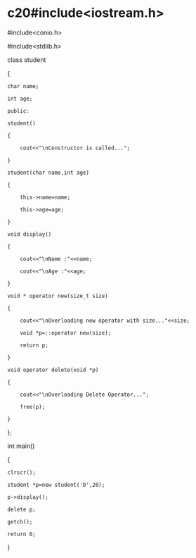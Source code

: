 # c20#include<iostream.h>

#include<conio.h>

#include<stdlib.h>

class student

{

	char name;

	int age;

	public:

	student()

	{

		cout<<"\nConstructor is called...";

	}

	student(char name,int age)

	{

		this->name=name;

		this->age=age;

	}

	void display()

	{

		cout<<"\nName :"<<name;

		cout<<"\nAge :"<<age;

	}

	void * operator new(size_t size)

	{

		cout<<"\nOverloading new operator with size..."<<size;

		void *p=::operator new(size);

		return p;

	}

	void operator delete(void *p)

	{

		cout<<"\nOverloading Delete Operator...";

		free(p);

	}

};

int main()

{

	clrscr();

	student *p=new student('D',20);

	p->display();

	delete p;

	getch();

	return 0;

}
